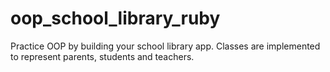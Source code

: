# oop_school_library_ruby
Practice OOP by building your school library app.  Classes are implemented to represent parents, students and teachers.
